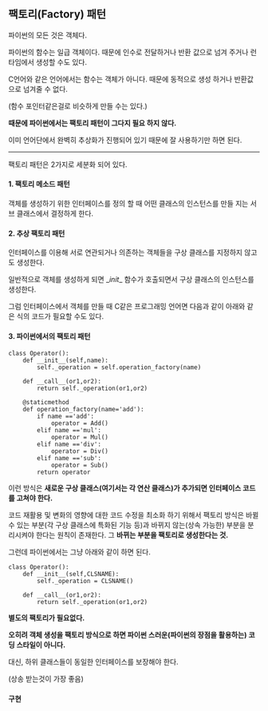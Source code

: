 ## 팩토리(Factory) 패턴

파이썬의 모든 것은 객체다. 

파이썬의 함수는 일급 객체이다. 때문에 인수로 전달하거나 반환 값으로 넘겨 주거나 런타임에서 생성할 수도 있다. 

C언어와 같은 언어에서는 함수는 객체가 아니다. 때문에 동적으로 생성 하거나 반환값으로 넘겨줄 수 없다. 

(함수 포인터같은걸로 비슷하게 만들 수는 있다.)


**때문에 파이썬에서는 팩토리 패턴이 그다지 필요 하지 않다.**

이미 언어단에서 완벽히 추상화가 진행되어 있기 때문에 잘 사용하기만 하면 된다. 


--------------------
팩토리 패턴은 2가지로 세분화 되어 있다. 

#### 1. 팩토리 메소드 패턴 
 
객체를 생성하기 위한 인터페이스를 정의 할 때 어떤 클래스의 인스턴스를 만들 지는 서브 클래스에서 결정하게 한다. 

#### 2. 추상 팩토리 패턴

인터페이스를 이용해 서로 연관되거나 의존하는 객체들을 구상 클래스를 지정하지 않고도 생성한다. 

일반적으로 객체를 생성하게 되면 \__init__ 함수가 호출되면서 구상 클래스의 인스턴스를 생성한다.

그럼 인터페이스에서 객체를 만들 때 C같은 프로그래밍 언어면 다음과 같이 아래와 같은 식의 코드가 필요할 수도 있다. 

#### 3. 파이썬에서의 팩토리 패턴 

    class Operator():
        def __init__(self,name):
            self._operation = self.operation_factory(name)
        
        def __call__(or1,or2):
            return self._operation(or1,or2)

        @staticmethod
        def operation_factory(name='add'):
            if name =='add':
                operator = Add()
            elif name =='mul':
                operator = Mul()
            elif name =='div':
                operator = Div()
            elif name =='sub':
                operator = Sub()
            return operator 

이런 방식은 **새로운 구상 클래스(여기서는 각 연산 클래스)가 추가되면 인터페이스 코드를 고쳐야 한다.**

코드 재활용 및 변화의 영향에 대한 코드 수정을 최소화 하기 위해서 팩토리 방식은 바뀔 수 있는 부분(각 구상 클래스에 특화된 기능 등)과 바뀌지 않는(상속 가능한) 부분을 분리시켜야 한다는 원칙이 존재한다. 그 **바뀌는 부분을 팩토리로 생성한다는 것.**

그런데 파이썬에서는 그냥 아래와 같이 하면 된다.
    
    class Operator():
        def __init__(self,CLSNAME):
            self._operation = CLSNAME()
        
        def __call__(or1,or2):
            return self._operation(or1,or2)

**별도의 팩토리가 필요없다.**

**오히려 객체 생성을 팩토리 방식으로 하면 파이썬 스러운(파이썬의 장점을 활용하는) 코딩 스타일이 아니다.**

대신, 하위 클래스들이 동일한 인터페이스를 보장해야 한다.

(상송 받는것이 가장 좋음)

#### 구현 




